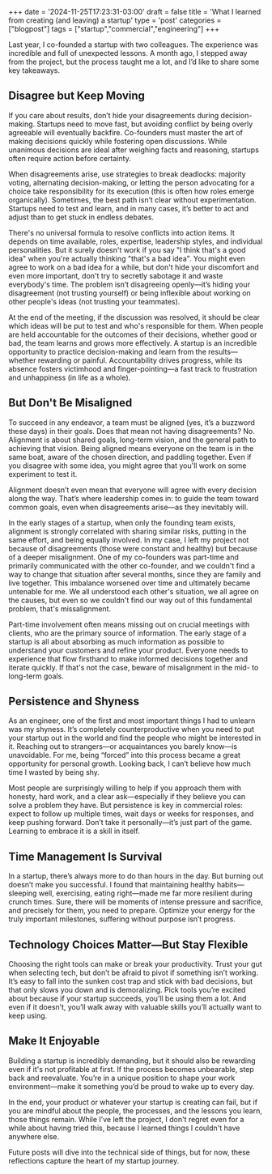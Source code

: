 +++
date = '2024-11-25T17:23:31-03:00'
draft = false
title = 'What I learned from creating (and leaving) a startup'
type = 'post'
categories = ["blogpost"]
tags = ["startup","commercial","engineering"]
+++

Last year, I co-founded a startup with two colleagues. The experience was incredible and full of unexpected lessons. A month ago, I stepped away from the project, but the process taught me a lot, and I’d like to share some key takeaways.

## Disagree but Keep Moving

If you care about results, don’t hide your disagreements during decision-making. Startups need to move fast, but avoiding conflict by being overly agreeable will eventually backfire. Co-founders must master the art of making decisions quickly while fostering open discussions. While unanimous decisions are ideal after weighing facts and reasoning, startups often require action before certainty.

When disagreements arise, use strategies to break deadlocks: majority voting, alternating decision-making, or letting the person advocating for a choice take responsibility for its execution (this is often how roles emerge organically). Sometimes, the best path isn’t clear without experimentation. Startups need to test and learn, and in many cases, it’s better to act and adjust than to get stuck in endless debates.

There's no universal formula to resolve conflicts into action items. It depends on time available, roles, expertise, leadership styles, and individual personalities. But it surely doesn't work if you say "I think that's a good idea" when you're actually thinking "that's a bad idea". You might even agree to work on a bad idea for a while, but don't hide your discomfort and even more important, don't try to secretly sabotage it and waste everybody's time. The problem isn’t disagreeing openly—it’s hiding your disagreement (not trusting yourself) or being inflexible about working on other people's ideas (not trusting your teammates).

At the end of the meeting, if the discussion was resolved, it should be clear which ideas will be put to test and who's responsible for them. When people are held accountable for the outcomes of their decisions, whether good or bad, the team learns and grows more effectively. A startup is an incredible opportunity to practice decision-making and learn from the results—whether rewarding or painful. Accountability drives progress, while its absence fosters victimhood and finger-pointing—a fast track to frustration and unhappiness (in life as a whole).

## But Don't Be Misaligned

To succeed in any endeavor, a team must be aligned (yes, it’s a buzzword these days) in their goals.
Does that mean not having disagreements? No. Alignment is about shared goals, long-term vision, and the general path to achieving that vision. Being aligned means everyone on the team is in the same boat, aware of the chosen direction, and paddling together. Even if you disagree with some idea, you might agree that you'll work on some experiment to test it.

Alignment doesn’t even mean that everyone will agree with every decision along the way. That’s where leadership comes in: to guide the team toward common goals, even when disagreements arise—as they inevitably will.

In the early stages of a startup, when only the founding team exists, alignment is strongly correlated with sharing similar risks, putting in the same effort, and being equally involved. In my case, I left my project not because of disagreements (those were constant and healthy) but because of a deeper misalignment. One of my co-founders was part-time and primarily communicated with the other co-founder, and we couldn't find a way to change that situation after several months, since they are family and live together. This imbalance worsened over time and ultimately became untenable for me. We all understood each other's situation, we all agree on the causes, but even so we couldn't find our way out of this fundamental problem, that's missalignment.

Part-time involvement often means missing out on crucial meetings with clients, who are the primary source of information. The early stage of a startup is all about absorbing as much information as possible to understand your customers and refine your product. Everyone needs to experience that flow firsthand to make informed decisions together and iterate quickly. If that's not the case, beware of misalignment in the mid- to long-term goals.

## Persistence and Shyness

As an engineer, one of the first and most important things I had to unlearn was my shyness. It’s completely counterproductive when you need to put your startup out in the world and find the people who might be interested in it. Reaching out to strangers—or acquaintances you barely know—is unavoidable. For me, being “forced” into this process became a great opportunity for personal growth. Looking back, I can’t believe how much time I wasted by being shy.

Most people are surprisingly willing to help if you approach them with honesty, hard work, and a clear ask—especially if they believe you can solve a problem they have. But persistence is key in commercial roles: expect to follow up multiple times, wait days or weeks for responses, and keep pushing forward. Don’t take it personally—it’s just part of the game. Learning to embrace it is a skill in itself.

## Time Management Is Survival

In a startup, there’s always more to do than hours in the day. But burning out doesn’t make you successful. I found that maintaining healthy habits—sleeping well, exercising, eating right—made me far more resilient during crunch times. Sure, there will be moments of intense pressure and sacrifice, and precisely for them, you need to prepare. Optimize your energy for the truly important milestones, suffering without purpose isn’t progress.

## Technology Choices Matter—But Stay Flexible

Choosing the right tools can make or break your productivity. Trust your gut when selecting tech, but don’t be afraid to pivot if something isn’t working. It’s easy to fall into the sunken cost trap and stick with bad decisions, but that only slows you down and is demoralizing. Pick tools you’re excited about because if your startup succeeds, you’ll be using them a lot. And even if it doesn’t, you’ll walk away with valuable skills you’ll actually want to keep using.

## Make It Enjoyable

Building a startup is incredibly demanding, but it should also be rewarding even if it's not profitable at first. If the process becomes unbearable, step back and reevaluate. You’re in a unique position to shape your work environment—make it something you’d be proud to wake up to every day.

In the end, your product or whatever your startup is creating can fail, but if you are mindful about the people, the processes, and the lessons you learn, those things remain. While I’ve left the project, I don't regret even for a while about having tried this, because I learned things I couldn't have anywhere else.

Future posts will dive into the technical side of things, but for now, these reflections capture the heart of my startup journey.
